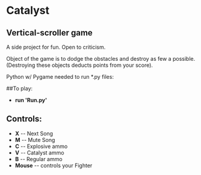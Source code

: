 # Catalyst
## Vertical-scroller game

A side project for fun.  Open to criticism.

Object of the game is to dodge the obstacles and destroy as few a possible. (Destroying these objects deducts points from your score).

Python w/ Pygame needed to run *.py files:

##To play: 
  * **run 'Run.py'**

## Controls:
  * **X** \-\- Next Song
  * **M** \-\- Mute Song
  * **C** \-\- Explosive ammo
  * **V** \-\- Catalyst ammo
  * **B** \-\- Regular ammo
  * **Mouse** \-\- controls your Fighter


